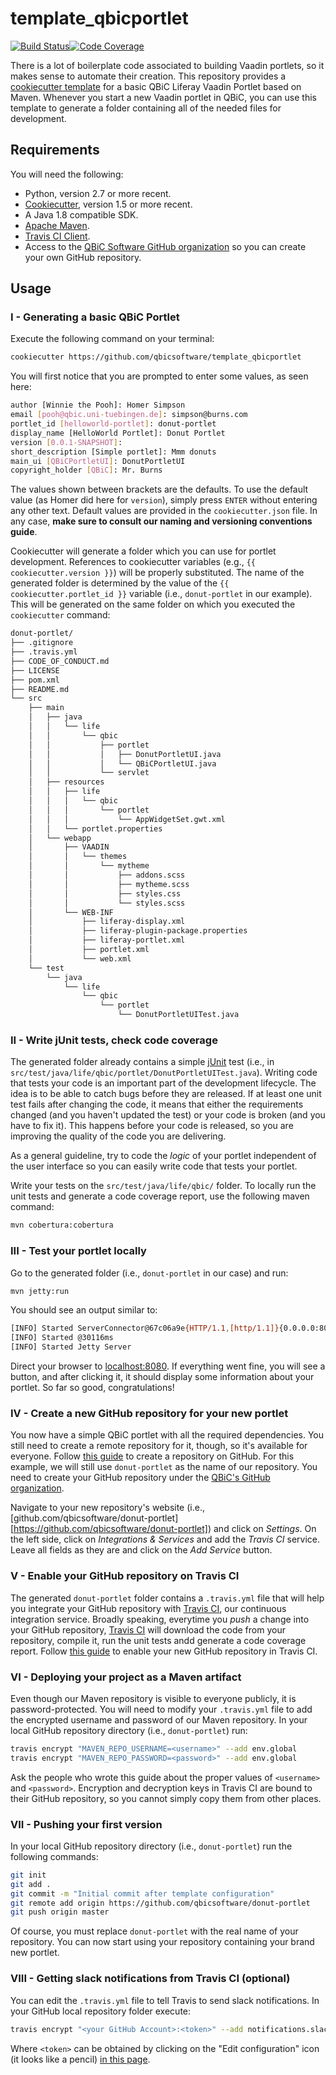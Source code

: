 # template_qbicportlet

[![Build Status](https://travis-ci.org/qbicsoftware/template_qbicportlet.svg?branch=master)](https://travis-ci.org/qbicsoftware/template_qbicportlet)[![Code Coverage]( https://codecov.io/gh/qbicsoftware/template_qbicportlet/branch/master/graph/badge.svg)](https://codecov.io/gh/qbicsoftware/template_qbicportlet)

There is a lot of boilerplate code associated to building Vaadin portlets, so it makes sense to automate their creation. This repository provides a [cookiecutter template][cookiecutter] for a basic QBiC Liferay Vaadin Portlet based on Maven. Whenever you start a new Vaadin portlet in QBiC, you can use this template to generate a folder containing all of the needed files for development.

## Requirements

You will need the following:

* Python, version 2.7 or more recent.
* [Cookiecutter][cookiecutter], version 1.5 or more recent.
* A Java 1.8 compatible SDK.
* [Apache Maven](https://maven.apache.org/).
* [Travis CI Client][travis-console].
* Access to the [QBiC Software GitHub organization](https://github.com/qbicsoftware) so you can create your own GitHub repository.

## Usage

### I - Generating a basic QBiC Portlet

Execute the following command on your terminal:

```bash
cookiecutter https://github.com/qbicsoftware/template_qbicportlet
```

You will first notice that you are prompted to enter some values, as seen here:

```bash
author [Winnie the Pooh]: Homer Simpson
email [pooh@qbic.uni-tuebingen.de]: simpson@burns.com
portlet_id [helloworld-portlet]: donut-portlet
display_name [HelloWorld Portlet]: Donut Portlet
version [0.0.1-SNAPSHOT]:
short_description [Simple portlet]: Mmm donuts
main_ui [QBiCPortletUI]: DonutPortletUI
copyright_holder [QBiC]: Mr. Burns
```

The values shown between brackets are the defaults. To use the default value (as Homer did here for `version`), simply press `ENTER` without entering any other text. Default values are provided in the `cookiecutter.json` file. In any case, **make sure to consult our naming and versioning conventions guide**.

Cookiecutter will generate a folder which you can use for portlet development. References to cookiecutter variables (e.g., ``{{ cookiecutter.version }}``) will be properly substituted. The name of the generated folder is determined by the value of the ``{{ cookiecutter.portlet_id }}`` variable (i.e., ``donut-portlet`` in our example). This will be generated on the same folder on which you executed the ``cookiecutter`` command:

```bash
donut-portlet/
├── .gitignore
├── .travis.yml
├── CODE_OF_CONDUCT.md
├── LICENSE
├── pom.xml
├── README.md
└── src
    ├── main
    │   ├── java
    │   │   └── life
    │   │       └── qbic
    │   │           ├── portlet
    │   │           │   ├── DonutPortletUI.java
    │   │           │   └── QBiCPortletUI.java
    │   │           └── servlet
    │   ├── resources
    │   │   ├── life
    │   │   │   └── qbic
    │   │   │       └── portlet
    │   │   │           └── AppWidgetSet.gwt.xml
    │   │   └── portlet.properties
    │   └── webapp
    │       ├── VAADIN
    │       │   └── themes
    │       │       └── mytheme
    │       │           ├── addons.scss
    │       │           ├── mytheme.scss
    │       │           ├── styles.css
    │       │           └── styles.scss
    │       └── WEB-INF
    │           ├── liferay-display.xml
    │           ├── liferay-plugin-package.properties
    │           ├── liferay-portlet.xml
    │           ├── portlet.xml
    │           └── web.xml
    └── test
        └── java
            └── life
                └── qbic
                    └── portlet
                        └── DonutPortletUITest.java

```

### II - Write jUnit tests, check code coverage

The generated folder already contains a simple [jUnit](junit) test (i.e., in `src/test/java/life/qbic/portlet/DonutPortletUITest.java`). Writing code that tests your code is an important part of the development lifecycle. The idea is to be able to catch bugs before they are released. If at least one unit test fails after changing the code, it means that either the requirements changed (and you haven't updated the test) or your code is broken (and you have to fix it). This happens before your code is released, so you are improving the quality of the code you are delivering.

As a general guideline, try to code the _logic_ of your portlet independent of the user interface so you can easily write code that tests your portlet.

Write your tests on the `src/test/java/life/qbic/` folder. To locally run the unit tests and generate a code coverage report, use the following maven command:

```bash
mvn cobertura:cobertura
```

### III - Test your portlet locally

Go to the generated folder (i.e., `donut-portlet` in our case) and run:

```bash
mvn jetty:run
```

You should see an output similar to:

```bash
[INFO] Started ServerConnector@67c06a9e{HTTP/1.1,[http/1.1]}{0.0.0.0:8080}
[INFO] Started @30116ms
[INFO] Started Jetty Server
```

Direct your browser to [localhost:8080](http://localhost:8080). If everything went fine, you will see a button, and after clicking it, it should display some information about your portlet. So far so good, congratulations!

### IV - Create a new GitHub repository for your new portlet

You now have a simple QBiC portlet with all the required dependencies. You still need to create a remote repository for it, though, so it's available for everyone. Follow [this guide](https://help.github.com/articles/create-a-repo/) to create a repository on GitHub. For this example, we will still use `donut-portlet` as the name of our repository. You need to create your GitHub repository under the [QBiC's GitHub organization](https://github.com/qbicsoftware).

Navigate to your new repository's website (i.e., [github.com/qbicsoftware/donut-portlet][https://github.com/qbicsoftware/donut-portlet]) and click on _Settings_. On the left side, click on _Integrations & Services_ and add the _Travis CI_ service. Leave all fields as they are and click on the _Add Service_ button.

### V - Enable your GitHub repository on Travis CI

The generated `donut-portlet` folder contains a `.travis.yml` file that will help you integrate your GitHub repository with [Travis CI][travis], our continuous integration service. Broadly speaking, everytime you _push_ a change into your GitHub repository, [Travis CI][travis] will download the code from your repository, compile it, run the unit tests andd generate a code coverage report. Follow [this guide](https://docs.travis-ci.com/user/getting-started/#To-get-started-with-Travis-CI) to enable your new GitHub repository in Travis CI.

### VI - Deploying your project as a Maven artifact

Even though our Maven repository is visible to everyone publicly, it is password-protected. You will need to modify your `.travis.yml` file to add the encrypted username and password of our Maven repository. In your local GitHub repository directory (i.e., `donut-portlet`) run:

```bash
travis encrypt "MAVEN_REPO_USERNAME=<username>" --add env.global
travis encrypt "MAVEN_REPO_PASSWORD=<password>" --add env.global
```

Ask the people who wrote this guide about the proper values of `<username>` and `<password>`. Encryption and decryption keys in Travis CI are bound to their GitHub repository, so you cannot simply copy them from other places.

### VII - Pushing your first version

In your local GitHub repository directory (i.e., `donut-portlet`) run the following commands:

```bash
git init
git add .
git commit -m "Initial commit after template configuration"
git remote add origin https://github.com/qbicsoftware/donut-portlet
git push origin master
```

Of course, you must replace `donut-portlet` with the real name of your repository. You can now start using your repository containing your brand new portlet.

### VIII - Getting slack notifications from Travis CI (optional)

You can edit the `.travis.yml` file to tell Travis to send slack notifications. In your GitHub local repository folder execute:

```bash
travis encrypt "<your GitHub Account>:<token>" --add notifications.slack.rooms
```

Where `<token>` can be obtained by clicking on the "Edit configuration" icon (it looks like a pencil) [in this page](https://qbictalk.slack.com/apps/A0F81FP4N-travis-ci).

[cookiecutter]: https://cookiecutter.readthedocs.io
[junit]: https://junit.org
[travis]: https://travis-ci.org/
[travis-qbic]: https://travis-ci.org/profile/qbicsoftware
[travis-console]: https://github.com/travis-ci/travis.rb
